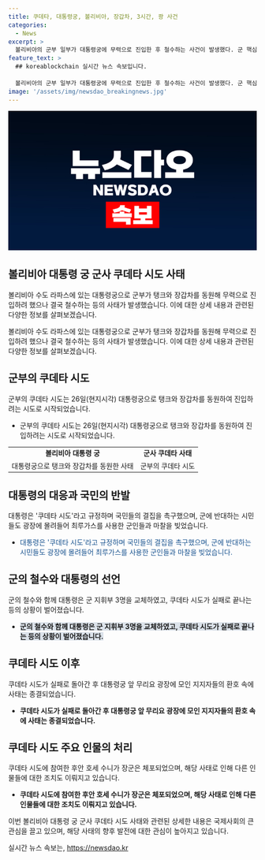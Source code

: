 ```yaml
---
title: 쿠데타, 대통령궁, 볼리비아, 장갑차, 3시간, 쾅 사건
categories:
  - News
excerpt: >
  볼리비아의 군부 일부가 대통령궁에 무력으로 진입한 후 철수하는 사건이 발생했다. 군 핵심 지도부는 무너진 조국을 되찾을 것이라고 선언했지만, 대통령의 강경 대응과 시민들의 반발에 마침내 회군했다. 대통령은 쿠데타 시도를 강력히 비난하고, 시민들은 군의 행동을 비판했다. 쿠데타를 시도한 장군은 체포되었으며, 대통령은 군 지휘부 3명을 교체했다. 결국 군은 철수했고 대통령은 지지자들을 향해 환호했다. 다음 LP 에디션을 통해 국제 이슈를 받아보세요.
feature_text: >
  ## koreablockchain 실시간 뉴스 속보입니다.

  볼리비아의 군부 일부가 대통령궁에 무력으로 진입한 후 철수하는 사건이 발생했다. 군 핵심 지도부는 무너진 조국을 되찾을 것이라고 선언했지만, 대통령의 강경 대응과 시민들의 반발에 마침내 회군했다. 대통령은 쿠데타 시도를 강력히 비난하고, 시민들은 군의 행동을 비판했다. 쿠데타를 시도한 장군은 체포되었으며, 대통령은 군 지휘부 3명을 교체했다. 결국 군은 철수했고 대통령은 지지자들을 향해 환호했다. 다음 LP 에디션을 통해 국제 이슈를 받아보세요.
image: '/assets/img/newsdao_breakingnews.jpg'
---
```


<p><img src="/assets/img/newsdao_breakingnews.jpg" alt="koreablockchain 속보" /></p>

<h2 data-ke-size="size26">볼리비아 대통령 궁 군사 쿠데타 시도 사태</h2>

<p>볼리비아 수도 라파스에 있는 대통령궁으로 군부가 탱크와 장갑차를 동원해 무력으로 진입하려 했으나 결국 철수하는 등의 사태가 발생했습니다. 이에 대한 상세 내용과 관련된 다양한 정보를 살펴보겠습니다.</p>

<p data-ke-size="size16">볼리비아 수도 라파스에 있는 대통령궁으로 군부가 탱크와 장갑차를 동원해 무력으로 진입하려 했으나 결국 철수하는 등의 사태가 발생했습니다. 이에 대한 상세 내용과 관련된 다양한 정보를 살펴보겠습니다.</p>

<h2 data-ke-size="size26">군부의 쿠데타 시도</h2>

<p>군부의 쿠데타 시도는 26일(현지시각) 대통령궁으로 탱크와 장갑차를 동원하여 진입하려는 시도로 시작되었습니다.</p>

<ul>
  <li>군부의 쿠데타 시도는 26일(현지시각) 대통령궁으로 탱크와 장갑차를 동원하여 진입하려는 시도로 시작되었습니다.</li>
</ul>

<table>
  <tr>
    <td style="text-align: center; height: 17px;"><b>볼리비아 대통령 궁</b></td>
    <td style="text-align: center; height: 17px;"><b>군사 쿠데타 사태</b></td>
  </tr>
  <tr>
    <td style="text-align: center;">대통령궁으로 탱크와 장갑차를 동원한 사태</td>
    <td style="text-align: center;">군부의 쿠데타 시도</td>
  </tr>
</table>

<h2 data-ke-size="size26">대통령의 대응과 국민의 반발</h2>

<p>대통령은 '쿠데타 시도'라고 규정하며 국민들의 결집을 촉구했으며, 군에 반대하는 시민들도 광장에 몰려들어 최루가스를 사용한 군인들과 마찰을 빚었습니다.</p>

<ul>
  <li><span style="color: #1a5490;">대통령은 '쿠데타 시도'라고 규정하며 국민들의 결집을 촉구했으며, 군에 반대하는 시민들도 광장에 몰려들어 최루가스를 사용한 군인들과 마찰을 빚었습니다.</span></li>
</ul>

<h2 data-ke-size="size26">군의 철수와 대통령의 선언</h2>

<p>군의 철수와 함께 대통령은 군 지휘부 3명을 교체하였고, 쿠데타 시도가 실패로 끝나는 등의 상황이 벌어졌습니다.</p>

<ul>
  <li><b><span style="background-color: #21538527;">군의 철수와 함께 대통령은 군 지휘부 3명을 교체하였고, 쿠데타 시도가 실패로 끝나는 등의 상황이 벌어졌습니다.</span></b></li>
</ul>

<h2 data-ke-size="size26">쿠데타 시도 이후</h2>

<p>쿠데타 시도가 실패로 돌아간 후 대통령궁 앞 무리요 광장에 모인 지지자들의 환호 속에 사태는 종결되었습니다.</p>

<ul>
  <li><b>쿠데타 시도가 실패로 돌아간 후 대통령궁 앞 무리요 광장에 모인 지지자들의 환호 속에 사태는 종결되었습니다.</b></li>
</ul>

<h2 data-ke-size="size26">쿠데타 시도 주요 인물의 처리</h2>

<p>쿠데타 시도에 참여한 후안 호세 수니가 장군은 체포되었으며, 해당 사태로 인해 다른 인물들에 대한 조치도 이뤄지고 있습니다.</p>

<ul>
  <li><b>쿠데타 시도에 참여한 후안 호세 수니가 장군은 체포되었으며, 해당 사태로 인해 다른 인물들에 대한 조치도 이뤄지고 있습니다.</b></li>
</ul>

<p>이번 볼리비아 대통령 궁 군사 쿠데타 시도 사태와 관련된 상세한 내용은 국제사회의 큰 관심을 끌고 있으며, 해당 사태의 향후 발전에 대한 관심이 높아지고 있습니다.</p>
실시간 뉴스 속보는, <a href="https://newsdao.kr" rel="dofollow">https://newsdao.kr</a>


